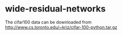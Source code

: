# wide-residual-networks

The cifar100 data can be downloaded from  http://www.cs.toronto.edu/~kriz/cifar-100-python.tar.gz
